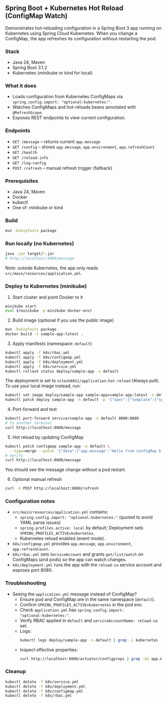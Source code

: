 ## Spring Boot + Kubernetes Hot Reload (ConfigMap Watch)

Demonstrates hot-reloading configuration in a Spring Boot 3 app running on Kubernetes using Spring Cloud Kubernetes. When you change a ConfigMap, the app refreshes its configuration without restarting the pod.

### Stack
- Java 24, Maven
- Spring Boot 3.1.2
- Kubernetes (minikube or kind for local)

### What it does
- Loads configuration from Kubernetes ConfigMaps via `spring.config.import: "optional:kubernetes:"`.
- Watches ConfigMaps and hot-reloads beans annotated with `@RefreshScope`.
- Exposes REST endpoints to view current configuration.

### Endpoints
- `GET /message` – returns current `app.message`
- `GET /config` – shows `app.message`, `app.environment`, `app.refreshCount`
- `GET /health`
- `GET /reload-info`
- `GET /log-config`
- `POST /refresh` – manual refresh trigger (fallback)

### Prerequisites
- Java 24, Maven
- Docker
- kubectl
- One of: minikube or kind

### Build
```bash
mvn -DskipTests package
```

### Run locally (no Kubernetes)
```bash
java -jar target/*.jar
# http://localhost:8080/message
```
Note: outside Kubernetes, the app only reads `src/main/resources/application.yml`.

### Deploy to Kubernetes (minikube)
1) Start cluster and point Docker to it
```bash
minikube start
eval $(minikube -p minikube docker-env)
```

2) Build image (optional if you use the public image)
```bash
mvn -DskipTests package
docker build -t sample-app:latest .
```

3) Apply manifests (namespace: `default`)
```bash
kubectl apply -f k8s/rbac.yml
kubectl apply -f k8s/configmap.yml
kubectl apply -f k8s/deployment.yml
kubectl apply -f k8s/service.yml
kubectl rollout status deploy/sample-app -n default
```
The deployment is set to `nitesh8011/application:hot-reload` (Always pull). To use your local image instead, run:
```bash
kubectl set image deploy/sample-app sample-app=sample-app:latest -n default
kubectl patch deploy sample-app -n default -p '{"spec":{"template":{"spec":{"containers":[{"name":"sample-app","imagePullPolicy":"IfNotPresent"}]}}}}'
```

4) Port-forward and test
```bash
kubectl port-forward service/sample-app -n default 8080:8080
# In another terminal
curl http://localhost:8080/message
```

5) Hot reload by updating ConfigMap
```bash
kubectl patch configmap sample-app -n default \
  --type=merge --patch '{"data":{"app.message":"Hello from ConfigMap $(date +"%H:%M:%S")"}}'
# Verify
curl http://localhost:8080/message
```
You should see the message change without a pod restart.

6) Optional manual refresh
```bash
curl -X POST http://localhost:8080/refresh
```

### Configuration notes
- `src/main/resources/application.yml` contains:
  - `spring.config.import: "optional:kubernetes:"` (quoted to avoid YAML parse issues)
  - `spring.profiles.active: local` by default; Deployment sets `SPRING_PROFILES_ACTIVE=kubernetes`.
  - Kubernetes reload enabled (event mode).
- `k8s/configmap.yml` provides `app.message`, `app.environment`, `app.refreshCount`.
- `k8s/rbac.yml` sets `ServiceAccount` and grants `get/list/watch` on ConfigMaps (and pods) so the app can watch changes.
- `k8s/deployment.yml` runs the app with the `reload-sa` service account and exposes port 8080.

### Troubleshooting
- Seeing the `application.yml` message instead of ConfigMap?
  - Ensure pod and ConfigMap are in the same namespace (`default`).
  - Confirm `SPRING_PROFILES_ACTIVE=kubernetes` in the pod env.
  - Check `application.yml` has `spring.config.import: "optional:kubernetes:"`.
  - Verify RBAC applied in `default` and `serviceAccountName: reload-sa` set.
  - Logs:
    ```bash
    kubectl logs deploy/sample-app -n default | grep -i kubernetes
    ```
  - Inspect effective properties:
    ```bash
    curl http://localhost:8080/actuator/configprops | grep -A2 app.message
    ```

### Cleanup
```bash
kubectl delete -f k8s/service.yml
kubectl delete -f k8s/deployment.yml
kubectl delete -f k8s/configmap.yml
kubectl delete -f k8s/rbac.yml
```